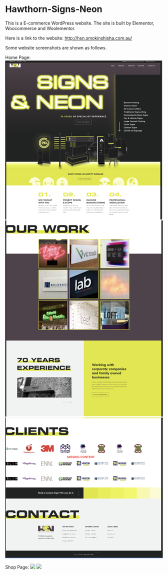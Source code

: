 # Hawthorn-Signs-Neon

This is a E-commerce WordPress website. The site is built by Elementor, Woocommerce and Woolementor.

Here is a link to the website: http://hsn.smokinshisha.com.au/

Some website screenshots are shown as follows.

Home Page:
![](/Website%20Screenshot/Home%20Page/HomePage1.png)
![](/Website%20Screenshot/Home%20Page/HomePage2.png)
![](/Website%20Screenshot/Home%20Page/HomePage3.png)


Shop Page:
![](/Website%20Screenshot/Shope%20Page/ProductArchive.png)
![](/Website%20Screenshot/Shope%20Page/SingleProduct.png)
